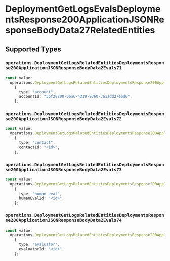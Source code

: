# DeploymentGetLogsEvalsDeploymentsResponse200ApplicationJSONResponseBodyData27RelatedEntities


## Supported Types

### `operations.DeploymentGetLogsRelatedEntitiesDeploymentsResponse200ApplicationJSONResponseBodyData2Evals71`

```typescript
const value:
  operations.DeploymentGetLogsRelatedEntitiesDeploymentsResponse200ApplicationJSONResponseBodyData2Evals71 =
    {
      type: "account",
      accountId: "3bf28200-66a6-4319-9360-3a1add27ebd6",
    };
```

### `operations.DeploymentGetLogsRelatedEntitiesDeploymentsResponse200ApplicationJSONResponseBodyData2Evals72`

```typescript
const value:
  operations.DeploymentGetLogsRelatedEntitiesDeploymentsResponse200ApplicationJSONResponseBodyData2Evals72 =
    {
      type: "contact",
      contactId: "<id>",
    };
```

### `operations.DeploymentGetLogsRelatedEntitiesDeploymentsResponse200ApplicationJSONResponseBodyData2Evals73`

```typescript
const value:
  operations.DeploymentGetLogsRelatedEntitiesDeploymentsResponse200ApplicationJSONResponseBodyData2Evals73 =
    {
      type: "human_eval",
      humanEvalId: "<id>",
    };
```

### `operations.DeploymentGetLogsRelatedEntitiesDeploymentsResponse200ApplicationJSONResponseBodyData2Evals74`

```typescript
const value:
  operations.DeploymentGetLogsRelatedEntitiesDeploymentsResponse200ApplicationJSONResponseBodyData2Evals74 =
    {
      type: "evaluator",
      evaluatorId: "<id>",
    };
```

